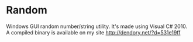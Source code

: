 Random
======

Windows GUI random number/string utility. It's made using Visual C# 2010. A compiled binary is available on my site http://dendory.net/?d=531e19ff
